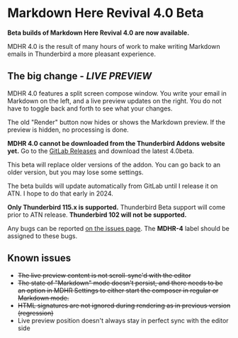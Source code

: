 # Markdown Here Revival 4.0 Beta

**Beta builds of Markdown Here Revival 4.0 are now available.**

MDHR 4.0 is the result of many hours of work to make writing Markdown emails
in Thunderbird a more pleasant experience.

## The big change - _LIVE PREVIEW_

MDHR 4.0 features a split screen compose window. You write your email in Markdown
on the left, and a live preview updates on the right. You do not have to toggle
back and forth to see what your changes.

<div id="video"></div>

The old "Render" button now hides or shows the Markdown preview. If the preview
is hidden, no processing is done.

**MDHR 4.0 cannot be downloaded from the Thunderbird Addons website yet.**
Go to the [GitLab Releases](https://gitlab.com/jfx2006/markdown-here-revival/-/releases)
and download the latest 4.0beta.

This beta will replace older versions of the addon. You can go back to an older
version, but you may lose some settings.

The beta builds will update automatically from GitLab until I release it on
ATN. I hope to do that early in 2024.

**Only Thunderbird 115.x is supported.** Thunderbird Beta support will come prior
to ATN release. **Thunderbird 102 will not be supported.**

Any bugs can be reported [on the issues page](https://gitlab.com/jfx2006/markdown-here-revival/-/issues).
The **MDHR-4** label should be assigned to these bugs.

## Known issues

- <strike>The live preview content is not scroll-sync'd with the editor</strike>
- <strike>The state of "Markdown" mode doesn't persist, and there needs to be
  an option in MDHR Settings to either start the composer in regular or Markdown
  mode.</strike>
- <strike>HTML signatures are not ignored during rendering as in previous 
  version (regression)</strike>
- Live preview position doesn't always stay in perfect sync with the editor side